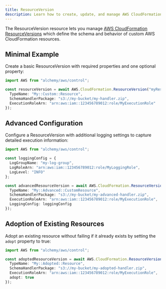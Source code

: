 ```yaml
---
title: ResourceVersion
description: Learn how to create, update, and manage AWS CloudFormation ResourceVersions using Alchemy Cloud Control.
---
```



The ResourceVersion resource lets you manage [AWS CloudFormation ResourceVersions](https://docs.aws.amazon.com/cloudformation/latest/userguide/) which define the schema and behavior of custom AWS CloudFormation resources.

## Minimal Example

Create a basic ResourceVersion with required properties and one optional property:

```ts
import AWS from "alchemy/aws/control";

const resourceVersion = await AWS.CloudFormation.ResourceVersion("myResourceVersion", {
  TypeName: "My::Custom::Resource",
  SchemaHandlerPackage: "s3://my-bucket/my-handler.zip",
  ExecutionRoleArn: "arn:aws:iam::123456789012:role/MyExecutionRole"
});
```

## Advanced Configuration

Configure a ResourceVersion with additional logging settings to capture detailed execution information:

```ts
import AWS from "alchemy/aws/control";

const loggingConfig = {
  LogGroupName: "my-log-group",
  LogRoleArn: "arn:aws:iam::123456789012:role/MyLoggingRole",
  LogLevel: "INFO"
};

const advancedResourceVersion = await AWS.CloudFormation.ResourceVersion("advancedResourceVersion", {
  TypeName: "My::Advanced::CustomResource",
  SchemaHandlerPackage: "s3://my-bucket/my-advanced-handler.zip",
  ExecutionRoleArn: "arn:aws:iam::123456789012:role/MyExecutionRole",
  LoggingConfig: loggingConfig
});
```

## Adoption of Existing Resources

Adopt an existing resource without failing if it already exists by setting the `adopt` property to true:

```ts
import AWS from "alchemy/aws/control";

const adoptedResourceVersion = await AWS.CloudFormation.ResourceVersion("adoptedResourceVersion", {
  TypeName: "My::Adopted::Resource",
  SchemaHandlerPackage: "s3://my-bucket/my-adopted-handler.zip",
  ExecutionRoleArn: "arn:aws:iam::123456789012:role/MyExecutionRole",
  adopt: true
});
```

